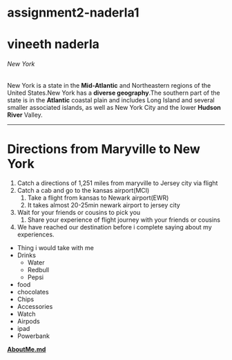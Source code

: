 # assignment2-naderla1
# vineeth naderla
###### New York
New York is a state in the **Mid-Atlantic** and Northeastern regions of the United States.New York has a **diverse geography**.The southern part of the state is in the **Atlantic** coastal plain and includes Long Island and several smaller associated islands, as well as New York City and the lower **Hudson River** Valley. 

---

# Directions from Maryville to New York
1. Catch a directions of 1,251 miles from maryville to Jersey city via flight
2. Catch a cab and go to the kansas airport(MCI)
    1. Take a flight from kansas to Newark airport(EWR)
    2. It takes almost 20-25min newark airport to jersey city
3. Wait for your friends or cousins to pick you
    1. Share your experience of flight journey with your friends or cousins
5. We have reached  our destination before i complete saying about my experiences.


* Thing i would take with me
 * Drinks 
   * Water 
   * Redbull
   * Pepsi
 * food 
  * chocolates 
  * Chips
 * Accessories
  * Watch
  * Airpods
  * ipad
  * Powerbank

  **[AboutMe.md](AboutMe.md)**